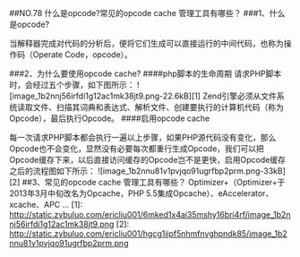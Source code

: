 ﻿##NO.78 什么是opcode?常见的opcode cache 管理工具有哪些？
###1、什么是opcode?

当解释器完成对代码的分析后，便将它们生成可以直接运行的中间代码，也称为操作码（Operate Code，opcode）。

###2、为什么要使用opcode cache?
####php脚本的生命周期
请求PHP脚本时，会经过五个步骤，如下图所示：
![image_1b2nnj56irfdi1g12ac1mk38jt9.png-22.6kB][1]
Zend引擎必须从文件系统读取文件、扫描其词典和表达式、解析文件、创建要执行的计算机代码（称为Opcode），最后执行Opcode。
####启用opcode cache

每一次请求PHP脚本都会执行一遍以上步骤，如果PHP源代码没有变化，那么Opcode也不会变化，显然没有必要每次都重行生成Opcode，我们可以把Opcode缓存下来，以后直接访问缓存的Opcode岂不是更快，启用Opcode缓存之后的流程图如下所示：
![image_1b2nnu81v1pvjqo91ugrfbp2prm.png-33kB][2]
##3、常见的opcode cache 管理工具有哪些？
Optimizer+（Optimizer+于2013年3月中旬改名为Opcache，PHP 5.5集成Opcache）、eAccelerator、xcache、APC ...
  [1]: http://static.zybuluo.com/ericliu001/6mked1x4ai35mshy16bri4rf/image_1b2nnj56irfdi1g12ac1mk38jt9.png
  [2]: http://static.zybuluo.com/ericliu001/hgcg1iipf5nhmfnvghpndk85/image_1b2nnu81v1pvjqo91ugrfbp2prm.png